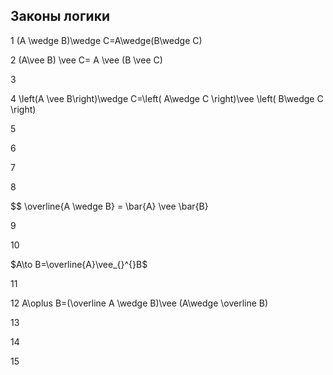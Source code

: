 ## Законы логики


1 (A \wedge B)\wedge C=A\wedge(B\wedge C)



2 (A\vee B) \vee C= A \vee (B \vee C)



3



4 \left(A \vee  B\right)\wedge C=\left( A\wedge C \right)\vee \left( B\wedge C \right)



5



6



7



8

$$ \overline{A \wedge B} = \bar{A} \vee \bar{B} 

9



10 

$A\to B=\overline{A}\vee_{}^{}B$

11



12  A\oplus B=(\overline A	\wedge B)\vee (A\wedge \overline B)



13



14



15


